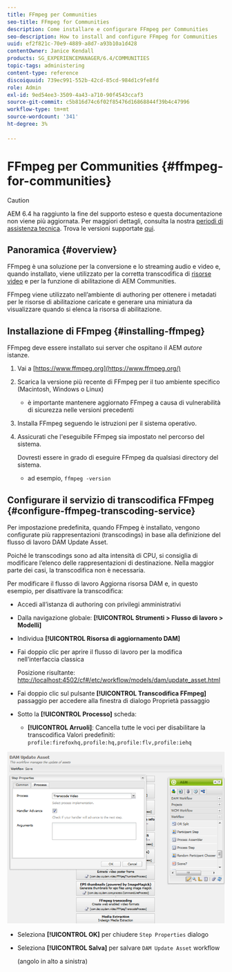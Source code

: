 ```yaml
---
title: FFmpeg per Communities
seo-title: FFmpeg for Communities
description: Come installare e configurare FFmpeg per Communities
seo-description: How to install and configure FFmpeg for Communities
uuid: ef2f821c-70e9-4889-a8d7-a93b10a1d428
contentOwner: Janice Kendall
products: SG_EXPERIENCEMANAGER/6.4/COMMUNITIES
topic-tags: administering
content-type: reference
discoiquuid: 739ec991-552b-42cd-85cd-984d1c9fe8fd
role: Admin
exl-id: 9ed54ee3-3509-4a43-a710-90f4543ccaf3
source-git-commit: c5b816d74c6f02f85476d16868844f39b4c47996
workflow-type: tm+mt
source-wordcount: '341'
ht-degree: 3%

---
```


# FFmpeg per Communities {#ffmpeg-for-communities}

>[!CAUTION]
>
>AEM 6.4 ha raggiunto la fine del supporto esteso e questa documentazione non viene più aggiornata. Per maggiori dettagli, consulta la nostra [periodi di assistenza tecnica](https://helpx.adobe.com/it/support/programs/eol-matrix.html). Trova le versioni supportate [qui](https://experienceleague.adobe.com/docs/).

## Panoramica {#overview}

FFmpeg è una soluzione per la conversione e lo streaming audio e video e, quando installato, viene utilizzato per la corretta transcodifica di [risorse video](../../help/sites-authoring/default-components-foundation.md#video) e per la funzione di abilitazione di AEM Communities.

FFmpeg viene utilizzato nell’ambiente di authoring per ottenere i metadati per le risorse di abilitazione caricate e generare una miniatura da visualizzare quando si elenca la risorsa di abilitazione.

## Installazione di FFmpeg {#installing-ffmpeg}

FFmpeg deve essere installato sui server che ospitano il AEM *autore* istanze.

1. Vai a [https://www.ffmpeg.org](https://www.ffmpeg.org/)
1. Scarica la versione più recente di FFmpeg per il tuo ambiente specifico (Macintosh, Windows o Linux)

   * è importante mantenere aggiornato FFmpeg a causa di vulnerabilità di sicurezza nelle versioni precedenti

1. Installa FFmpeg seguendo le istruzioni per il sistema operativo.

1. Assicurati che l&#39;eseguibile FFmpeg sia impostato nel percorso del sistema.

   Dovresti essere in grado di eseguire FFmpeg da qualsiasi directory del sistema.

   * ad esempio, `ffmpeg -version`

## Configurare il servizio di transcodifica FFmpeg {#configure-ffmpeg-transcoding-service}

Per impostazione predefinita, quando FFmpeg è installato, vengono configurate più rappresentazioni (transcodings) in base alla definizione del flusso di lavoro DAM Update Asset.

Poiché le transcodings sono ad alta intensità di CPU, si consiglia di modificare l’elenco delle rappresentazioni di destinazione. Nella maggior parte dei casi, la transcodifica non è necessaria.

Per modificare il flusso di lavoro Aggiorna risorsa DAM e, in questo esempio, per disattivare la transcodifica:

* Accedi all’istanza di authoring con privilegi amministrativi
* Dalla navigazione globale: **[!UICONTROL Strumenti > Flusso di lavoro > Modelli]**
* Individua **[!UICONTROL Risorsa di aggiornamento DAM]**
* Fai doppio clic per aprire il flusso di lavoro per la modifica nell’interfaccia classica

   Posizione risultante: [http://localhost:4502/cf#/etc/workflow/models/dam/update_asset.html](http://localhost:4502/cf#/etc/workflow/models/dam/update_asset.html)

* Fai doppio clic sul pulsante **[!UICONTROL Transcodifica FFmpeg]** passaggio per accedere alla finestra di dialogo Proprietà passaggio
* Sotto la **[!UICONTROL Processo]** scheda:

   * **[!UICONTROL Arruoli]**: Cancella tutte le voci per disabilitare la transcodifica Valori predefiniti: `profile:firefoxhq,profile:hq,profile:flv,profile:iehq`

![chlimage_1-372](assets/chlimage_1-372.png)

* Seleziona **[!UICONTROL OK]** per chiudere `Step Properties` dialogo

* Seleziona **[!UICONTROL Salva]** per salvare `DAM Update Asset` workflow

   (angolo in alto a sinistra)
